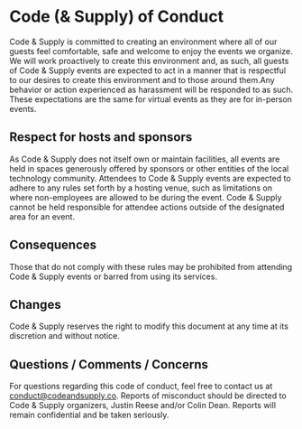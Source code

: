# Code (& Supply) of Conduct

Code & Supply is committed to creating an environment where all of our guests
feel comfortable, safe and welcome to enjoy the events we organize. We will
work proactively to create this environment and, as such, all guests of Code &
Supply events are expected to act in a manner that is respectful to our desires
to create this environment and to those around them.Any behavior or action
experienced as harassment will be responded to as such.  These expectations are
the same for virtual events as they are for in-person events.

## Respect for hosts and sponsors

As Code & Supply does not itself own or maintain facilities, all events are
held in spaces generously offered by sponsors or other entities of the local
technology community. Attendees to Code & Supply events are expected to adhere
to any rules set forth by a hosting venue, such as limitations on where
non-employees are allowed to be during the event. Code & Supply cannot be held
responsible for attendee actions outside of the designated area for an event.

## Consequences

Those that do not comply with these rules may be prohibited from attending Code
& Supply events or barred from using its services.

## Changes

Code & Supply reserves the right to modify this document at any time at its
discretion and without notice.

## Questions / Comments / Concerns

For questions regarding this code of conduct, feel free to contact us at
conduct@codeandsupply.co. Reports of misconduct should be directed to Code &
Supply organizers, Justin Reese and/or Colin Dean. Reports will remain
confidential and be taken seriously.
